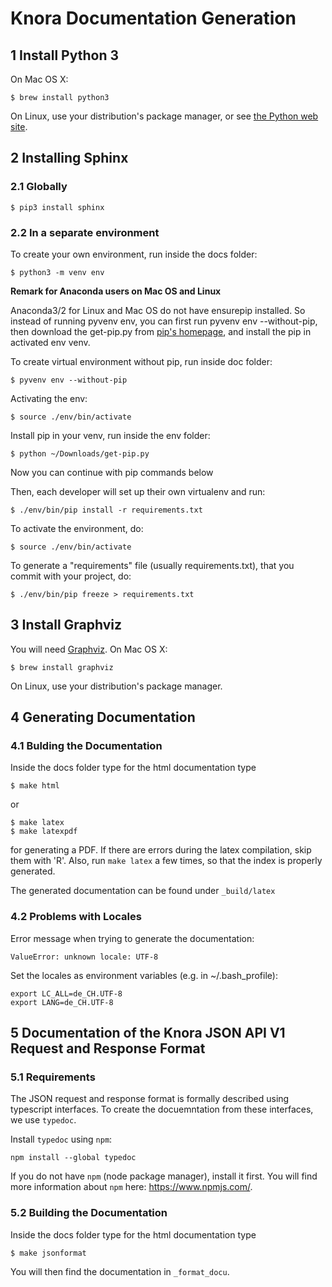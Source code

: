 # Knora Documentation Generation #

## 1 Install Python 3 ##

On Mac OS X:

```
$ brew install python3
```

On Linux, use your distribution's package manager, or see [the Python web site](https://www.python.org).

## 2 Installing Sphinx ##

### 2.1 Globally ###

```
$ pip3 install sphinx
```

### 2.2 In a separate environment ###
To create your own environment, run inside the docs folder:

```
$ python3 -m venv env
```

**Remark for Anaconda users on Mac OS and Linux**

Anaconda3/2 for Linux and Mac OS do not have ensurepip installed.
So instead of running pyvenv env, you can first run pyvenv env --without-pip, then download the get-pip.py from [pip's homepage](https://pip.pypa.io/en/stable/installing/#installing-with-get-pip-py), and install the pip in activated env venv.

To create virtual environment without pip, run inside  doc folder:

```
$ pyvenv env --without-pip
```

Activating the env:

```
$ source ./env/bin/activate
```

Install pip in your venv, run inside the env folder:

```
$ python ~/Downloads/get-pip.py
```

Now you can continue with pip commands below   

Then, each developer will set up their own virtualenv and run:

```
$ ./env/bin/pip install -r requirements.txt
```

To activate the environment, do:

```
$ source ./env/bin/activate
```

To generate a "requirements" file (usually requirements.txt), that you commit with your project, do:

```
$ ./env/bin/pip freeze > requirements.txt
```

## 3 Install Graphviz ##

You will need [Graphviz](http://www.graphviz.org/). On Mac OS X:

```
$ brew install graphviz
```

On Linux, use your distribution's package manager.

## 4 Generating Documentation ##

### 4.1 Bulding the Documentation ###

Inside the docs folder type for the html documentation type

```
$ make html
```

or

```
$ make latex
$ make latexpdf
```

for generating a PDF. If there are errors during the latex compilation, skip them with 'R'. Also, run ```make latex``` a
few times, so that the index is properly generated.

The generated documentation can be found under  ```_build/latex```

### 4.2 Problems with Locales ###

Error message when trying to generate the documentation:

```
ValueError: unknown locale: UTF-8
```

Set the locales as environment variables (e.g. in ~/.bash_profile):

```
export LC_ALL=de_CH.UTF-8
export LANG=de_CH.UTF-8
```

## 5 Documentation of the Knora JSON API V1 Request and Response Format

### 5.1 Requirements

The JSON request and response format is formally described using typescript interfaces. To create the docuemntation from these interfaces, we use `typedoc`.

Install `typedoc` using `npm`:

```
npm install --global typedoc    
```

If you do not have `npm` (node package manager), install it first. You will find more information about `npm` here: <https://www.npmjs.com/>.

### 5.2 Building the Documentation

Inside the docs folder type for the html documentation type

```
$ make jsonformat
```

You will then find the documentation in `_format_docu`.
